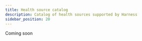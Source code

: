 ```yaml
---
title: Health source catalog
description: Catalog of health sources supported by Harness
sidebar_position: 20
---
```


Coming soon

